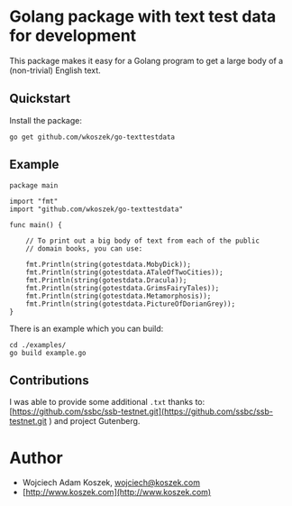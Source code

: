 # Golang package with text test data for development

This package makes it easy for a Golang program
to get a large body of a (non-trivial) English text.

## Quickstart

Install the package:

	go get github.com/wkoszek/go-texttestdata

## Example

	package main

	import "fmt"
	import "github.com/wkoszek/go-texttestdata"

	func main() {

		// To print out a big body of text from each of the public
		// domain books, you can use:

		fmt.Println(string(gotestdata.MobyDick));
		fmt.Println(string(gotestdata.ATaleOfTwoCities));
		fmt.Println(string(gotestdata.Dracula));
		fmt.Println(string(gotestdata.GrimsFairyTales));
		fmt.Println(string(gotestdata.Metamorphosis));
		fmt.Println(string(gotestdata.PictureOfDorianGrey));
	}

There is an example which you can build:

	cd ./examples/
	go build example.go

## Contributions

I was able to provide some additional `.txt` thanks to: [https://github.com/ssbc/ssb-testnet.git](https://github.com/ssbc/ssb-testnet.git
) and project Gutenberg.

# Author

- Wojciech Adam Koszek, [wojciech@koszek.com](mailto:wojciech@koszek.com)
- [http://www.koszek.com](http://www.koszek.com)
